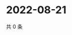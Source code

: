 # 2022-08-21

共 0 条

<!-- BEGIN WEIBO -->
<!-- 最后更新时间 Sun Aug 21 2022 19:13:43 GMT+0800 (China Standard Time) -->

<!-- END WEIBO -->

